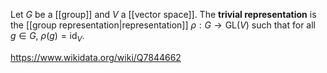 Let $G$ be a [[group]] and $V$ a [[vector space]]. The **trivial representation** is the [[group representation|representation]] $\rho: G\to \text{GL}(V)$ such that for all $g\in G$, $\rho(g) = \text{id}_V$. 

https://www.wikidata.org/wiki/Q7844662